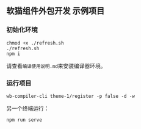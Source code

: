 ## 软猫组件外包开发 示例项目

### 初始化环境
```shell
chmod +x ./refresh.sh
./refresh.sh
npm i
```

请查看`编译使用说明.md`来安装编译器环境。


### 运行项目
```shell
wb-compiler-cli theme-1/register -p false -d -w
```

另一个终端运行：

```shell
npm run serve
```
